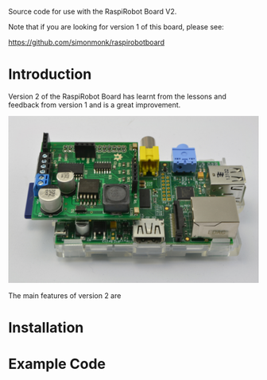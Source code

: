 Source code for use with the RaspiRobot Board V2.

Note that if you are looking for version 1 of this board, please see:

https://github.com/simonmonk/raspirobotboard

# Introduction

Version 2 of the RaspiRobot Board has learnt from the lessons and feedback from version 1 and is a great improvement. 

![RRBv2](https://raw.githubusercontent.com/simonmonk/wiki_images/master/rrb2_on_pi.jpg)


The main features of version 2 are 


# Installation


# Example Code
